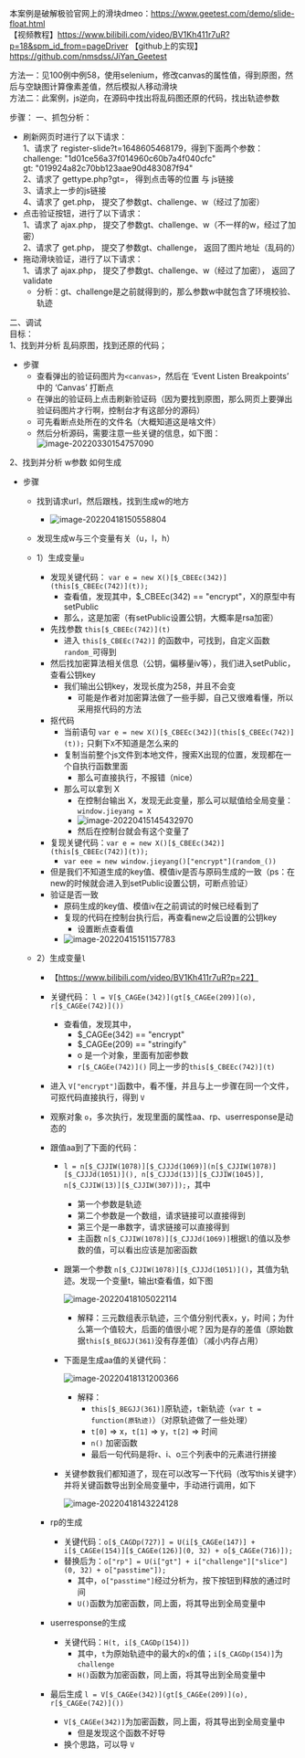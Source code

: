 本案例是破解极验官网上的滑块dmeo：https://www.geetest.com/demo/slide-float.html  
【视频教程】https://www.bilibili.com/video/BV1Kh411r7uR?p=18&spm_id_from=pageDriver
【github上的实现】https://github.com/nmsdss/JiYan_Geetest

方法一：见100例中例58，使用selenium，修改canvas的属性值，得到原图，然后与空缺图计算像素差值，然后模拟人移动滑块  
方法二：此案例，js逆向，在源码中找出将乱码图还原的代码，找出轨迹参数

步骤：
一、抓包分析：

- 刷新网页时进行了以下请求：  
  1、请求了 register-slide?t=1648605468179，得到下面两个参数：  
         challenge: "1d01ce56a37f014960c60b7a4f040cfc"  
         gt: "019924a82c70bb123aae90d483087f94"  
  2、请求了 gettype.php?gt=， 得到点击等的位置 与 js链接  
  3、请求上一步的js链接  
  4、请求了 get.php， 提交了参数gt、challenge、w（经过了加密）  
- 点击验证按钮，进行了以下请求：  
  1、请求了 ajax.php， 提交了参数gt、challenge、w（不一样的w，经过了加密）  
  2、请求了 get.php， 提交了参数gt、challenge， 返回了图片地址（乱码的）  
- 拖动滑块验证，进行了以下请求：  
  1、请求了 ajax.php， 提交了参数gt、challenge、w（经过了加密）， 返回了 validate  
  - 分析：gt、challenge是之前就得到的，那么参数w中就包含了环境校验、轨迹  

二、调试  
目标：  
1、找到并分析 乱码原图，找到还原的代码；
- 步骤
    - 查看弹出的验证码图片为`<canvas>`，然后在 ‘Event Listen Breakpoints’ 中的 ‘Canvas’ 打断点
    - 在弹出的验证码上点击刷新验证码（因为要找到原图，那么网页上要弹出验证码图片才行啊，控制台才有这部分的源码）
    - 可先看断点处所在的文件名（大概知道这是啥文件）
    - 然后分析源码，需要注意一些关键的信息，如下图：
    ![image-20220330154757090](./jiyan_picture/canvas.png)

2、找到并分析 w参数 如何生成
- 步骤
  - 找到请求url，然后跟栈，找到生成w的地方
  
    - ![image-20220418150558804](./jiyan_picture/image-20220418150558804.png)
  
  - 发现生成w与三个变量有关（u，l，h）
  
  - 1）生成变量`u`
  
    - 发现关键代码： `var e = new X()[$_CBEEc(342)](this[$_CBEEc(742)](t));`
      - 查看值，发现其中，$_CBEEc(342) == "encrypt"，X的原型中有setPublic
      - 那么，这是加密（有setPublic设置公钥，大概率是rsa加密）
    - 先找参数 `this[$_CBEEc(742)](t)`
      - 进入 `this[$_CBEEc(742)]` 的函数中，可找到，自定义函数`random_`可得到
    - 然后找加密算法相关信息（公钥，偏移量iv等），我们进入setPublic，查看公钥key
      - 我们输出公钥key，发现长度为258，并且不会变
        - 可能是作者对加密算法做了一些手脚，自己又很难看懂，所以采用抠代码的方法
    - 抠代码
      - 当前语句 `var e = new X()[$_CBEEc(342)](this[$_CBEEc(742)](t));` 只剩下`X`不知道是怎么来的
      - 复制当前整个js文件到本地文件，搜索X出现的位置，发现都在一个自执行函数里面
        - 那么可直接执行，不报错（nice）
      - 那么可以拿到 X
        - 在控制台输出 X，发现无此变量，那么可以赋值给全局变量： `window.jieyang = X`
        - ![image-20220415145432970](./jiyan_picture/image-20220415145432970.png)
        - 然后在控制台就会有这个变量了
    - 复现关键代码：`var e = new X()[$_CBEEc(342)](this[$_CBEEc(742)](t));`
      - `var eee = new window.jieyang()["encrypt"](random_())`
    - 但是我们不知道生成的key值、模值iv是否与原码生成的一致（ps：在new的时候就会进入到setPublic设置公钥，可断点验证）
    - 验证是否一致
      - 原码生成的key值、模值iv在之前调试的时候已经看到了
      - 复现的代码在控制台执行后，再查看new之后设置的公钥key
        - 设置断点查看值
      - ![image-20220415151157783](./jiyan_picture/image-20220415151157783.png)
  
  - 2）生成变量`l`
  
    - 【https://www.bilibili.com/video/BV1Kh411r7uR?p=22】
  
    - 关键代码： `l = V[$_CAGEe(342)](gt[$_CAGEe(209)](o), r[$_CAGEe(742)]())`
      - 查看值，发现其中，
        - $_CAGEe(342) == "encrypt"
        - $_CAGEe(209) == "stringify"
        - o 是一个对象，里面有加密参数
        - `r[$_CAGEe(742)]()` 同上一步的`this[$_CBEEc(742)](t)`
  
    - 进入 `V["encrypt"]`函数中，看不懂，并且与上一步骤在同一个文件，可抠代码直接执行，得到 `V`
  
    - 观察对象 `o`，多次执行，发现里面的属性aa、rp、userresponse是动态的
  
    - 跟值aa到了下面的代码：
  
      - `l = n[$_CJJIW(1078)][$_CJJJd(1069)](n[$_CJJIW(1078)][$_CJJJd(1051)](), n[$_CJJJd(13)][$_CJJIW(1045)], n[$_CJJIW(13)][$_CJJIW(307)]);`，其中
  
        - 第一个参数是轨迹
        - 第二个参数是一个数组，请求链接可以直接得到
        - 第三个是一串数字，请求链接可以直接得到
        - 主函数 `n[$_CJJIW(1078)][$_CJJJd(1069)]`根据`l`的值以及参数的值，可以看出应该是加密函数
  
      - 跟第一个参数 `n[$_CJJIW(1078)][$_CJJJd(1051)]()`，其值为轨迹。发现一个变量t，输出t查看值，如下图
  
        ![image-20220418105022114](./jiyan_picture/image-20220418105022114.png)
  
        - 解释：三元数组表示轨迹，三个值分别代表x，y，时间；为什么第一个值较大，后面的值很小呢？因为是存的差值（原始数据`this[$_BEGJJ(361)`没有存差值）（减小内存占用）
  
      - 下面是生成aa值的关键代码：
  
        ![image-20220418131200366](./jiyan_picture/image-20220418131200366.png)
  
        - 解释：
          - `this[$_BEGJJ(361)]`原轨迹，`t`新轨迹（`var t = function(原轨迹)`）（对原轨迹做了一些处理）
          - `t[0]` => x，`t[1]` => y，`t[2]` => 时间
          - `n()` 加密函数
          - 最后一句代码是将r、i、o三个列表中的元素进行拼接
  
      - 关键参数我们都知道了，现在可以改写一下代码（改写this关键字）并将关键函数导出到全局变量中，手动进行调用，如下
  
        ![image-20220418143224128](./jiyan_picture/image-20220418143224128.png)
  
    - rp的生成
  
      - 关键代码：`o[$_CAGDp(727)] = U(i[$_CAGEe(147)] + i[$_CAGEe(154)][$_CAGEe(126)](0, 32) + o[$_CAGEe(716)]);`
      - 替换后为：`o["rp"] = U(i["gt"] + i["challenge"]["slice"](0, 32) + o["passtime"]);`
        - 其中，`o["passtime"]`经过分析为，按下按钮到释放的通过时间
        - `U()`函数为加密函数，同上面，将其导出到全局变量中
  
    - userresponse的生成
  
      - 关键代码：`H(t, i[$_CAGDp(154)])`
        - 其中，`t`为原始轨迹中的最大的`x`的值；`i[$_CAGDp(154)]`为`challenge`
        - `H()`函数为加密函数，同上面，将其导出到全局变量中
  
    - 最后生成 `l = V[$_CAGEe(342)](gt[$_CAGEe(209)](o), r[$_CAGEe(742)]())`
  
      - `V[$_CAGEe(342)]`为加密函数，同上面，将其导出到全局变量中
        - 但是发现这个函数不好导
      - 换个思路，可以导 `V`

​					


